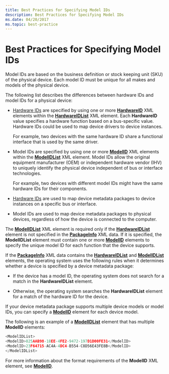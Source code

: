 ```yaml
---
title: Best Practices for Specifying Model IDs
description: Best Practices for Specifying Model IDs
ms.date: 04/20/2017
ms.topic: best-practice
---
```


# Best Practices for Specifying Model IDs


Model IDs are based on the business definition or stock keeping unit (SKU) of the physical device. Each model ID must be unique for all makes and models of the physical device.

The following list describes the differences between hardware IDs and model IDs for a physical device:

-   [Hardware IDs](hardware-ids.md) are specified by using one or more [**HardwareID**](/previous-versions/windows/hardware/metadata/ff546114(v=vs.85)) XML elements within the [**HardwareIDList**](/previous-versions/windows/hardware/metadata/ff546121(v=vs.85)) XML element. Each **HardwareID** value specifies a hardware function based on a bus-specific value. Hardware IDs could be used to map device drivers to device instances.

    For example, two devices with the same hardware ID share a functional interface that is used by the same driver.

-   Model IDs are specified by using one or more [**ModelID**](/previous-versions/windows/hardware/metadata/ff549295(v=vs.85)) XML elements within the [**ModelIDList**](/previous-versions/windows/hardware/metadata/ff549303(v=vs.85)) XML element. Model IDs allow the original equipment manufacturer (OEM) or independent hardware vendor (IHV) to uniquely identify the physical device independent of bus or interface technologies.

    For example, two devices with different model IDs might have the same hardware IDs for their components.

-   [Hardware IDs](hardware-ids.md) are used to map device metadata packages to device instances on a specific bus or interface.

-   Model IDs are used to map device metadata packages to physical devices, regardless of how the device is connected to the computer.

The [**ModelIDList**](/previous-versions/windows/hardware/metadata/ff549303(v=vs.85)) XML element is required only if the [**HardwareIDList**](/previous-versions/windows/hardware/metadata/ff546121(v=vs.85)) element is not specified in the [**PackageInfo**](/previous-versions/windows/hardware/metadata/ff549574(v=vs.85)) XML data. If it is specified, the **ModelIDList** element must contain one or more [**ModelID**](/previous-versions/windows/hardware/metadata/ff549295(v=vs.85)) elements to specify the unique model ID for each function that the device supports.

If the [**PackageInfo**](/previous-versions/windows/hardware/metadata/ff549574(v=vs.85)) XML data contains the [**HardwareIDList**](/previous-versions/windows/hardware/metadata/ff546121(v=vs.85)) and [**ModelIDList**](/previous-versions/windows/hardware/metadata/ff549303(v=vs.85)) elements, the operating system uses the following rules when it determines whether a device is specified by a device metadata package:

-   If the device has a model ID, the operating system does not search for a match in the **HardwareIDList** element.

-   Otherwise, the operating system searches the **HardwareIDList** element for a match of the hardware ID for the device.

If your device metadata package supports multiple device models or model IDs, you can specify a [**ModelID**](/previous-versions/windows/hardware/metadata/ff549295(v=vs.85)) element for each device model.

The following is an example of a [**ModelIDList**](/previous-versions/windows/hardware/metadata/ff549303(v=vs.85)) element that has multiple **ModelID** elements:

```cpp
<ModelIDList>
<ModelID>825AAB98-18EE-4FE2-9472-197D1D00FE31</ModelID>
<ModelID>23F64715-AC4A-4DC4-B554-C8D56E43FE8B</ModelID>
</ModelIDList>
```

For more information about the format requirements of the **ModelID** XML element, see [**ModelID**](/previous-versions/windows/hardware/metadata/ff549295(v=vs.85)).

 

